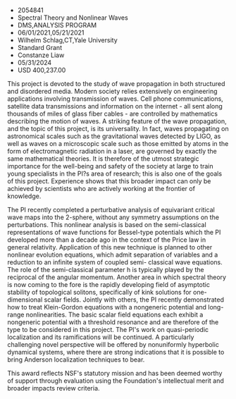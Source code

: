 
* 2054841
* Spectral Theory and Nonlinear Waves
* DMS,ANALYSIS PROGRAM
* 06/01/2021,05/21/2021
* Wilhelm Schlag,CT,Yale University
* Standard Grant
* Constanze Liaw
* 05/31/2024
* USD 400,237.00

This project is devoted to the study of wave propagation in both structured and
disordered media. Modern society relies extensively on engineering applications
involving transmission of waves. Cell phone communications, satellite data
transmissions and information on the internet - all sent along thousands of
miles of glass fiber cables - are controlled by mathematics describing the
motion of waves. A striking feature of the wave propagation, and the topic of
this project, is its universality. In fact, waves propagating on astronomical
scales such as the gravitational waves detected by LIGO, as well as waves on a
microscopic scale such as those emitted by atoms in the form of electromagnetic
radiation in a laser, are governed by exactly the same mathematical theories. It
is therefore of the utmost strategic importance for the well-being and safety of
the society at large to train young specialists in the PI?s area of research;
this is also one of the goals of this project. Experience shows that this
broader impact can only be achieved by scientists who are actively working at
the frontier of knowledge.

The PI recently completed a perturbative analysis of equivariant critical wave
maps into the 2-sphere, without any symmetry assumptions on the perturbations.
This nonlinear analysis is based on the semi-classical representations of wave
functions for Bessel-type potentials which the PI developed more than a decade
ago in the context of the Price law in general relativity. Application of this
new technique is planned to other nonlinear evolution equations, which admit
separation of variables and a reduction to an infinite system of coupled semi-
classical wave equations. The role of the semi-classical parameter h is
typically played by the reciprocal of the angular momentum. Another area in
which spectral theory is now coming to the fore is the rapidly developing field
of asymptotic stability of topological solitons, specifically of kink solutions
for one-dimensional scalar fields. Jointly with others, the PI recently
demonstrated how to treat Klein-Gordon equations with a nongeneric potential and
long-range nonlinearities. The basic scalar field equations each exhibit a
nongeneric potential with a threshold resonance and are therefore of the type to
be considered in this project. The PI's work on quasi-periodic localization and
its ramifications will be continued. A particularly challenging novel
perspective will be offered by nonuniformly hyperbolic dynamical systems, where
there are strong indications that it is possible to bring Anderson localization
techniques to bear.

This award reflects NSF's statutory mission and has been deemed worthy of
support through evaluation using the Foundation's intellectual merit and broader
impacts review criteria.
